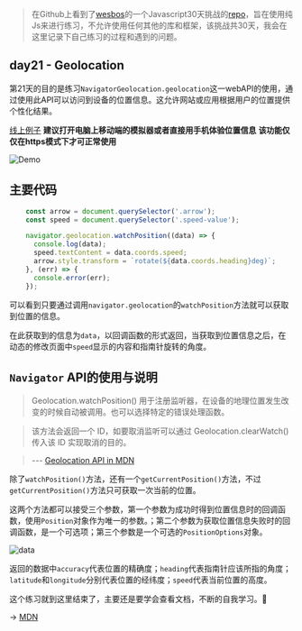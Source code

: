 > 在Github上看到了[wesbos](https://twitter.com/wesbos)的一个Javascript30天挑战的[repo](https://github.com/wesbos/JavaScript30)，旨在使用纯Js来进行练习，不允许使用任何其他的库和框架，该挑战共30天，我会在这里记录下自己练习的过程和遇到的问题。

## day21 - Geolocation

第21天的目的是练习`NavigatorGeolocation.geolocation`这一webAPI的使用，通过使用此API可以访问到设备的位置信息。这允许网站或应用根据用户的位置提供个性化结果。

[线上例子](http://htmlpreview.github.io/?https://github.com/winar-jin/JavaScript30-Challenge/blob/master/21%20-%20Geolocation/index.html)
**建议打开电脑上移动端的模拟器或者直接用手机体验位置信息**
**该功能仅仅在https模式下才可正常使用**

![Demo](/images/0707-location.png)

## 主要代码
```Javascript
    const arrow = document.querySelector('.arrow');
    const speed = document.querySelector('.speed-value');

    navigator.geolocation.watchPosition((data) => {
      console.log(data);
      speed.textContent = data.coords.speed;
      arrow.style.transform = `rotate(${data.coords.heading}deg)`;
    }, (err) => {
      console.error(err);
    });
```
可以看到只要通过调用`navigator.geolocation`的`watchPosition`方法就可以获取到位置的信息。

在此获取到的信息为`data`，以回调函数的形式返回，当获取到位置信息之后，在动态的修改页面中`speed`显示的内容和指南针旋转的角度。


## `Navigator` API的使用与说明

> Geolocation.watchPosition() 用于注册监听器，在设备的地理位置发生改变的时候自动被调用。也可以选择特定的错误处理函数。

> 该方法会返回一个 ID，如要取消监听可以通过  Geolocation.clearWatch() 传入该 ID 实现取消的目的。

> --- [Geolocation API in MDN](https://developer.mozilla.org/zh-CN/docs/Web/API/Geolocation/watchPosition)

除了`watchPosition()`方法，还有一个`getCurrentPosition()`方法，不过`getCurrentPosition()`方法只可获取一次当前的位置。

这两个方法都可以接受三个参数，第一个参数为成功时得到位置信息时的回调函数，使用`Position`对象作为唯一的参数。；第二个参数为获取位置信息失败时的回调函数，是一个可选项；第三个参数是一个可选的`PositionOptions`对象。

![data](/images/0707-data.png)

返回的数据中`accuracy`代表位置的精确度；`heading`代表指南针应该所指的角度；`latitude`和`longitude`分别代表位置的经纬度；`speed`代表当前位置的高度。

这个练习就到这里结束了，主要还是要学会查看文档，不断的自我学习。💪

→ [MDN](https://developer.mozilla.org/zh-CN/docs/Web/API/Geolocation)